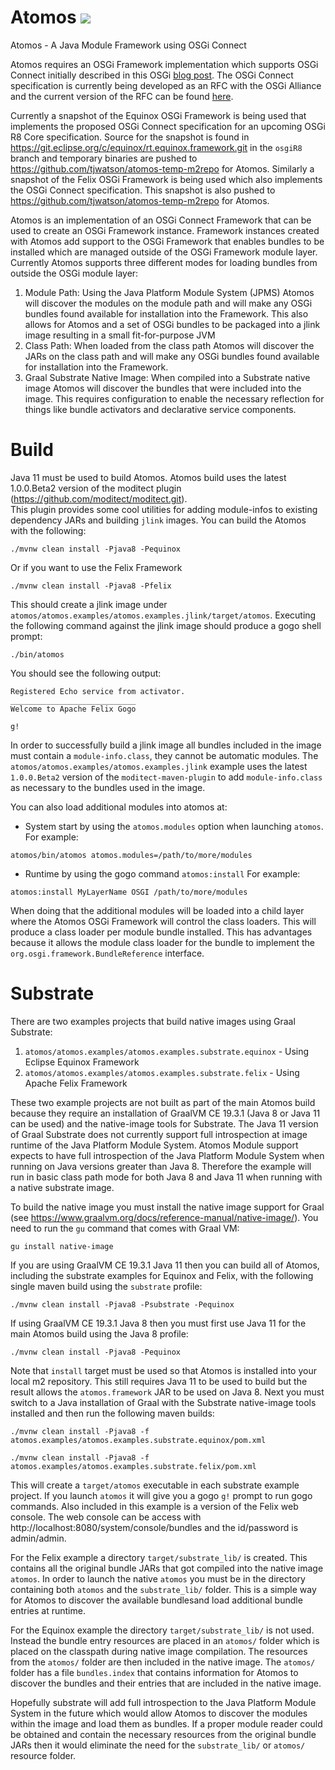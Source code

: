 # Atomos ![](https://github.com/tjwatson/atomos/workflows/Java%20CI/badge.svg)

Atomos - A Java Module Framework using OSGi Connect

Atomos requires an OSGi Framework implementation which supports OSGi Connect initially described in this OSGi [blog post](https://blog.osgi.org/2019/09/osgi-connect-revisited.html).  The OSGi Connect specification is currently being developed as an RFC with the OSGi Alliance and the current version of the RFC can be found [here](https://github.com/osgi/design/blob/master/rfcs/rfc0243/rfc-0243-Connect.pdf).

Currently a snapshot of the Equinox OSGi Framework is being used that implements the proposed OSGi Connect specification for an upcoming OSGi R8 Core specification. Source for the snapshot is found in https://git.eclipse.org/c/equinox/rt.equinox.framework.git in the `osgiR8` branch and temporary binaries are pushed to https://github.com/tjwatson/atomos-temp-m2repo for Atomos. Similarly a snapshot of the Felix OSGi Framework is being used which also implements the OSGi Connect specification. This snapshot is also pushed to https://github.com/tjwatson/atomos-temp-m2repo for Atomos.

Atomos is an implementation of an OSGi Connect Framework that can be used to create an OSGi Framework instance. Framework instances created
with Atomos add support to the OSGi Framework that enables bundles to be installed
which are managed outside of the OSGi Framework module layer.  Currently Atomos supports three different modes for
loading bundles from outside the OSGi module layer:

1. Module Path:  Using the Java Platform Module System (JPMS) Atomos will discover the 
modules on the module path and will make any OSGi bundles found available for installation into the Framework.  This also allows
for Atomos and a set of OSGi bundles to be packaged into a jlink image resulting in a small fit-for-purpose JVM
1. Class Path:  When loaded from the class path Atomos will discover the JARs on the class path
and will make any OSGi bundles found available for installation into the Framework.
1. Graal Substrate Native Image:  When compiled into a Substrate native image Atomos will discover the bundles that were
included into the image.  This requires configuration to enable the necessary reflection for things like bundle activators
and declarative service components.


# Build

Java 11 must be used to build Atomos.  Atomos build uses the latest 1.0.0.Beta2 version of the moditect plugin (https://github.com/moditect/moditect.git).  
This plugin provides some cool utilities for adding module-infos to existing dependency JARs and building `jlink` images.  You can build the Atomos with the following:

`./mvnw clean install -Pjava8 -Pequinox`

Or if you want to use the Felix Framework

`./mvnw clean install -Pjava8 -Pfelix`

This should create a jlink image under `atomos/atomos.examples/atomos.examples.jlink/target/atomos`.
Executing the following command against the jlink image should produce a gogo shell prompt:

`./bin/atomos`

You should see the following output:

```
Registered Echo service from activator.
____________________________
Welcome to Apache Felix Gogo

g! 
```

In order to successfully build a jlink image all bundles included in the image must contain a `module-info.class`,
they cannot be automatic modules.
The `atomos/atomos.examples/atomos.examples.jlink` example uses the latest `1.0.0.Beta2` version of the
`moditect-maven-plugin` to add `module-info.class` as necessary to the bundles used in the image.

You can also load additional modules into atomos at:

 - System start
by using the `atomos.modules` option when launching `atomos`.
For example:

```
atomos/bin/atomos atomos.modules=/path/to/more/modules
```

 - Runtime
by using the gogo command `atomos:install`
For example:

```
atomos:install MyLayerName OSGI /path/to/more/modules
```


When doing that the additional modules will be loaded into a child layer where the Atomos OSGi Framework
will control the class loaders.  This will produce a class loader per module bundle installed.  This has
advantages because it allows the module class loader for the bundle to implement the
`org.osgi.framework.BundleReference` interface.

# Substrate

There are two examples projects that build native images using Graal Substrate:
1. `atomos/atomos.examples/atomos.examples.substrate.equinox` - Using Eclipse Equinox Framework
1. `atomos/atomos.examples/atomos.examples.substrate.felix` - Using Apache Felix Framework

These two example projects are not built as part of the main Atomos build because they require an
installation of GraalVM CE 19.3.1 (Java 8 or Java 11 can be used) and the native-image tools for Substrate.
The Java 11 version of Graal Substrate does not currently support full introspection at image runtime of
the Java Platform Module System. Atomos Module support expects to have full introspection of the Java Platform
Module System when running on Java versions greater than Java 8.
Therefore the example will run in basic class path mode for both Java 8 and Java 11 when running with
a native substrate image.

To build the native image you must install the native image support for Graal
(see https://www.graalvm.org/docs/reference-manual/native-image/).  You need to 
run the `gu` command that comes with Graal VM: 

`gu install native-image`

If you are using GraalVM CE 19.3.1 Java 11 then you can build all of Atomos, including the substrate
examples for Equinox and Felix, with the following single maven build using the `substrate` profile:

`./mvnw clean install -Pjava8 -Psubstrate -Pequinox`

If using GraalVM CE 19.3.1 Java 8 then you must first use Java 11 for the main Atomos build 
using the Java 8 profile:

`./mvnw clean install -Pjava8 -Pequinox`

Note that `install` target must be used so that Atomos is installed into your local m2 repository. This still requires Java 11 to be used to build but the result allows the `atomos.framework` JAR to be used on Java 8. Next you must switch to a Java installation of Graal with the Substrate native-image tools installed and then run the following maven builds:

`./mvnw clean install -Pjava8 -f atomos.examples/atomos.examples.substrate.equinox/pom.xml`

`./mvnw clean install -Pjava8 -f atomos.examples/atomos.examples.substrate.felix/pom.xml`

This will create a `target/atomos` executable in each substrate example project. If you launch `atomos` it will give you a gogo `g!` prompt to run gogo commands.  Also included in this example is a version of the Felix web console.  The web console can be access with http://localhost:8080/system/console/bundles and the id/password is admin/admin.

For the Felix example a directory `target/substrate_lib/` is created.  This contains all the original bundle JARs that got compiled into the native image `atomos`.  In order to launch the native `atomos` you must be in the directory containing both `atomos` and the `substrate_lib/` folder.  This is a simple way for Atomos to discover the available bundlesand load additional bundle entries at runtime.

For the Equinox example the directory `target/substrate_lib/` is not used.  Instead the bundle entry resources are placed in an `atomos/` folder which is placed on the classpath during native image compilation. The resources from the `atomos/` folder are then included in the native image.  The `atomos/` folder has a file `bundles.index` that contains information for Atomos to discover the bundles and their entries that are included in the native image.

Hopefully substrate will add full introspection to the Java Platform Module System in the future which would
allow Atomos to discover the modules within the image and load them as bundles.  If a proper module reader could be obtained and contain the necessary resources from the original bundle JARs then it would eliminate the need for the `substrate_lib/` or `atomos/` resource folder.
